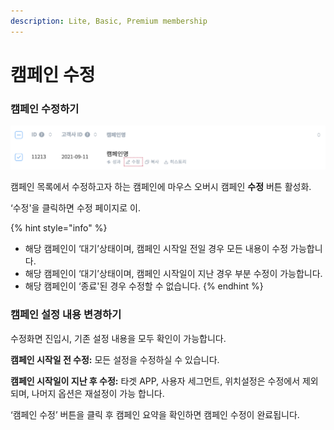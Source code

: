 ```yaml
---
description: Lite, Basic, Premium membership
---
```


# 캠페인 수정

### 캠페인 수정하기

![](<../.gitbook/assets/image (81).png>)

캠페인 목록에서 수정하고자 하는 캠페인에 마우스 오버시 캠페인 **수정** 버튼 활성화.

‘수정'을 클릭하면 수정 페이지로 이.

{% hint style="info" %}
* 해당 캠페인이 ‘대기’상태이며, 캠페인 시작일 전일 경우 모든 내용이 수정 가능합니다.
* 해당 캠페인이 ‘대기’상태이며, 캠페인 시작일이 지난 경우 부분 수정이 가능합니다.
* 해당 캠페인이 ‘종료'된 경우 수정할 수 없습니다.
{% endhint %}

### 캠페인 설정 내용 변경하기

수정화면 진입시, 기존 설정 내용을 모두 확인이 가능합니다.

**캠페인 시작일 전 수정:** 모든 설정을 수정하실 수 있습니다.

**캠페인 시작일이 지난 후 수정:** 타겟 APP, 사용자 세그먼트, 위치설정은 수정에서 제외되며, 나머지 옵션은 재설정이 가능 합니다.

‘캠페인 수정’ 버튼을 클릭 후 캠페인 요약을 확인하면 캠페인 수정이 완료됩니다.
